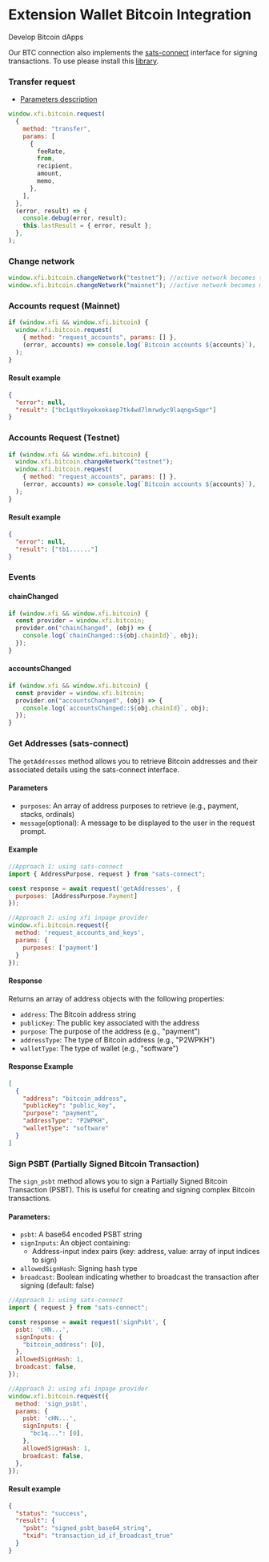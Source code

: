 # Extension Wallet Bitcoin Integration

Develop Bitcoin dApps

Our BTC connection also implements the [sats-connect](https://docs.xverse.app/sats-connect/) interface for signing transactions. To use please install this [library](https://www.npmjs.com/package/@xdefi/btc-connect).

### Transfer request

- [Parameters description](./extension-detect-xdefi-providers#request-parameters-description)

```javascript
window.xfi.bitcoin.request(
  {
    method: "transfer",
    params: [
      {
        feeRate,
        from,
        recipient,
        amount,
        memo,
      },
    ],
  },
  (error, result) => {
    console.debug(error, result);
    this.lastResult = { error, result };
  },
);
```

### Change network

```javascript
window.xfi.bitcoin.changeNetwork("testnet"); //active network becomes testnet
window.xfi.bitcoin.changeNetwork("mainnet"); //active network becomes mainnet
```

### Accounts request (Mainnet)

```javascript
if (window.xfi && window.xfi.bitcoin) {
  window.xfi.bitcoin.request(
    { method: "request_accounts", params: [] },
    (error, accounts) => console.log(`Bitcoin accounts ${accounts}`),
  );
}
```

#### Result example

```json
{
  "error": null,
  "result": ["bc1qst9xyekxekaep7tk4wd7lmrwdyc9laqngx5qpr"]
}
```

### Accounts Request (Testnet)

```javascript
if (window.xfi && window.xfi.bitcoin) {
  window.xfi.bitcoin.changeNetwork("testnet");
  window.xfi.bitcoin.request(
    { method: "request_accounts", params: [] },
    (error, accounts) => console.log(`Bitcoin accounts ${accounts}`),
  );
}
```

#### Result example

```json
{
  "error": null,
  "result": ["tb1......"]
}
```

### Events

#### chainChanged

```javascript
if (window.xfi && window.xfi.bitcoin) {
  const provider = window.xfi.bitcoin;
  provider.on("chainChanged", (obj) => {
    console.log(`chainChanged::${obj.chainId}`, obj);
  });
}
```

#### accountsChanged

```javascript
if (window.xfi && window.xfi.bitcoin) {
  const provider = window.xfi.bitcoin;
  provider.on("accountsChanged", (obj) => {
    console.log(`accountsChanged::${obj.chainId}`, obj);
  });
}
```

### Get Addresses (sats-connect)

The `getAddresses` method allows you to retrieve Bitcoin addresses and their associated details using the sats-connect interface.

#### Parameters
- `purposes`: An array of address purposes to retrieve (e.g., payment, stacks, ordinals)
- `message`(optional): A message to be displayed to the user in the request prompt.



#### Example

```javascript
//Approach 1: using sats-connect
import { AddressPurpose, request } from "sats-connect";

const response = await request('getAddresses', {
  purposes: [AddressPurpose.Payment]
});

//Approach 2: using xfi inpage provider
window.xfi.bitcoin.request({
  method: 'request_accounts_and_keys',
  params: {
    purposes: ['payment']
  }
});
```

#### Response
Returns an array of address objects with the following properties:
- `address`: The Bitcoin address string
- `publicKey`: The public key associated with the address
- `purpose`: The purpose of the address (e.g., "payment")
- `addressType`: The type of Bitcoin address (e.g., "P2WPKH")
- `walletType`: The type of wallet (e.g., "software")

#### Response Example

```json
[
  {
    "address": "bitcoin_address",
    "publicKey": "public_key",
    "purpose": "payment",
    "addressType": "P2WPKH",
    "walletType": "software"
  }
]
```

### Sign PSBT (Partially Signed Bitcoin Transaction)

The `sign_psbt` method allows you to sign a Partially Signed Bitcoin Transaction (PSBT). This is useful for creating and signing complex Bitcoin transactions.

#### Parameters:
- `psbt`: A base64 encoded PSBT string
- `signInputs`: An object containing:
  - Address-input index pairs (key: address, value: array of input indices to sign)
- `allowedSignHash`: Signing hash type
- `broadcast`: Boolean indicating whether to broadcast the transaction after signing (default: false)

```javascript
//Approach 1: using sats-connect
import { request } from "sats-connect";

const response = await request('signPsbt', {
  psbt: 'cHN...',
  signInputs: {
    "bitcoin_address": [0],
  },
  allowedSignHash: 1,
  broadcast: false,
});

//Approach 2: using xfi inpage provider
window.xfi.bitcoin.request({
  method: 'sign_psbt',
  params: {
    psbt: 'cHN...',
    signInputs: {
      "bc1q...": [0],
    },
    allowedSignHash: 1,
    broadcast: false,
  },
});
```

#### Result example

```json
{
  "status": "success",
  "result": {
    "psbt": "signed_psbt_base64_string",
    "txid": "transaction_id_if_broadcast_true"
  }
}
```
